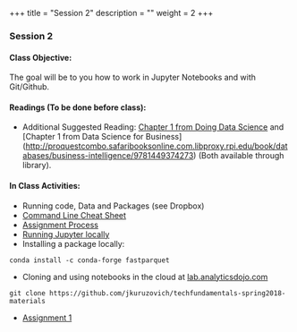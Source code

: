 +++
title = "Session 2"
description = ""
weight = 2
+++

### Session 2

#### Class Objective:
The goal will be to you how to work in Jupyter Notebooks and with Git/Github.

#### Readings (To be done before class):
- Additional Suggested Reading: [Chapter 1 from Doing Data Science](http://proquestcombo.safaribooksonline.com.libproxy.rpi.edu/book/databases/9781449363871) and [Chapter 1 from Data Science for Business] (http://proquestcombo.safaribooksonline.com.libproxy.rpi.edu/book/databases/business-intelligence/9781449374273) (Both available through library).

#### In Class Activities:
- Running code, Data and Packages (see Dropbox)
- [Command Line Cheat Sheet](https://www.git-tower.com/blog/command-line-cheat-sheet/)
- [Assignment Process](/assignments)
- [Running Jupyter locally](http://rpi.analyticsdojo.com/setup/anaconda/)
- Installing a package locally:
```
conda install -c conda-forge fastparquet
```
- Cloning and using notebooks in the cloud at [lab.analyticsdojo.com]()
```
git clone https://github.com/jkuruzovich/techfundamentals-spring2018-materials
```
- [Assignment 1](/assignment1)
